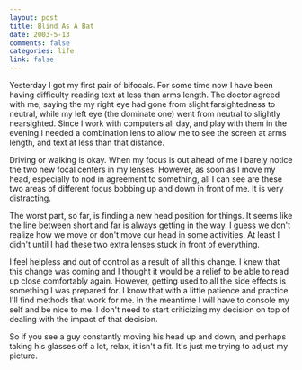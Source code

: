 ```yaml
--- 
layout: post
title: Blind As A Bat
date: 2003-5-13
comments: false
categories: life
link: false
---
```

Yesterday I got my first pair of bifocals. For some time now I have been having difficulty reading text at less than arms length. The doctor agreed with me, saying the my right eye had gone from slight farsightedness to neutral, while my left eye (the dominate one) went from neutral to slightly nearsighted. Since I work with computers all day, and play with them in the evening I needed a combination lens to allow me to see the screen at arms length, and text at less than that distance.

Driving or walking is okay. When my focus is out ahead of me I barely notice the two new focal centers in my lenses. However, as soon as I move my head, especially to nod in agreement to something, all I can see are these two areas of different focus bobbing up and down in front of me. It is very distracting.

The worst part, so far, is finding a new head position for things. It seems like the line between short and far is always getting in the way. I guess we don't realize how we move or don't move our head in some activities. At least I didn't until I had these two extra lenses stuck in front of everything.

I feel helpless and out of control as a result of all this change. I knew that this change was coming and I thought it would be a relief to be able to read up close comfortably again. However, getting used to all the side effects is something I was prepared for. I know that with a little patience and practice I'll find methods that work for me. In the meantime I will have to console my self and be nice to me. I don't need to start criticizing my decision on top of dealing with the impact of that decision.

So if you see a guy constantly moving his head up and down, and perhaps taking his glasses off a lot, relax, it isn't a fit. It's just me trying to adjust my picture.
